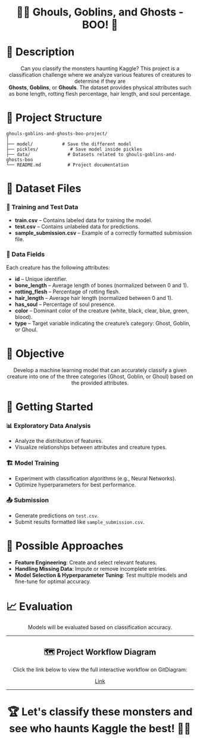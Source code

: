 # <div align="center">🧛‍♂️ Ghouls, Goblins, and Ghosts - BOO! 👻</div>

<h1>📌 Description</h1>

<p align="center">
Can you classify the monsters haunting Kaggle?  
This project is a classification challenge where we analyze various features of creatures to determine if they are <br> 
<strong>Ghosts</strong>, <strong>Goblins</strong>, or <strong>Ghouls</strong>.
The dataset provides physical attributes such as bone length, rotting flesh percentage, hair length, and soul percentage.
</p>

<h1>📂 Project Structure</h1>

```
ghouls-goblins-and-ghosts-boo-project/
│
├── model/           # Save the different model
├── pickles/            # Save model inside pickles 
├── data/              # Datasets related to ghouls-goblins-and-ghosts-boo
└── README.md          # Project documentation
```
<h1>📂 Dataset Files</h1>

<h3>🔹 Training and Test Data</h3>

- **train.csv** – Contains labeled data for training the model.
- **test.csv** – Contains unlabeled data for predictions.
- **sample_submission.csv** – Example of a correctly formatted submission file.

<h3>🔹 Data Fields</h3>

Each creature has the following attributes:

- **id** – Unique identifier.
- **bone_length** – Average length of bones (normalized between 0 and 1).
- **rotting_flesh** – Percentage of rotting flesh.
- **hair_length** – Average hair length (normalized between 0 and 1).
- **has_soul** – Percentage of soul presence.
- **color** – Dominant color of the creature (white, black, clear, blue, green, blood).
- **type** – Target variable indicating the creature’s category: Ghost, Goblin, or Ghoul.

<h1>🎯 Objective</h1>

<p align="center">
Develop a machine learning model that can accurately classify a given creature into one of the three categories (Ghost, Goblin, or Ghoul) based on the provided attributes.
</p>

<h1>🚀 Getting Started</h1>

<h3>📊 Exploratory Data Analysis</h3>

- Analyze the distribution of features.
- Visualize relationships between attributes and creature types.

<h3>🏗 Model Training</h3>

- Experiment with classification algorithms (e.g., Neural Networks).
- Optimize hyperparameters for best performance.

<h3>📤 Submission</h3>

- Generate predictions on `test.csv`.
- Submit results formatted like `sample_submission.csv`.

<h1>🤖 Possible Approaches</h1>

- **Feature Engineering**: Create and select relevant features.
- **Handling Missing Data**: Impute or remove incomplete entries.
- **Model Selection & Hyperparameter Tuning**: Test multiple models and fine-tune for optimal accuracy.

<h1>📈 Evaluation</h1>

<p align="center">
Models will be evaluated based on classification accuracy.
</p>

---

<div align="center">
  <h2>🗺️ Project Workflow Diagram</h2>
  <p>
    Click the link below to view the full interactive workflow on GitDiagram:
  </p>
  <p>
    <a href="https://gitdiagram.com/aurelienggt/ghouls-goblins-and-ghosts-boo" target="_blank">
      Link
    </a>
  </p>
</div>

---

<h1 align="center">🏆 Let's classify these monsters and see who haunts Kaggle the best! 👻🎃</h1>
